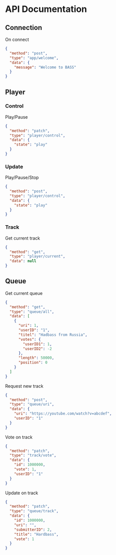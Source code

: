 # API Documentation

## Connection
On connect
```json
{
  "method": "post",
  "type": "app/welcome",
  "data": {
    "message": "Welcome to BASS"
  }
}
```


## Player

### Control
Play/Pause
```json
{
  "method": "patch",
  "type": "player/control",
  "data": {
    "state": "play"
  }
}
```


### Update
Play/Pause/Stop
```json
{
  "method": "post",
  "type": "player/control",
  "data": {
    "state": "play"
  }
}
```

### Track
Get current track
```json
{
  "method": "get",
  "type": "player/current",
  "data": null
}
```

## Queue
Get current queue
```json
{
  "method": "get",
  "type": "queue/all",
  "data": [
    {
      "uri": 1,
      "userID": "1",
      "titel": "Hadbass from Russia",
      "votes": {
        "userID1": 1,
        "userID2": -2
      },
      "length": 50000,
      "position": 0
    }
  ]
}
```

Request new track
```json
{
  "method": "post",
  "type": "queue/uri",
  "data": {
    "uri": "https://youtube.com/watch?v=abcdef",
    "userID": "1"
  }
}
```

Vote on track
```json
{
  "method": "patch",
  "type": "track/vote",
  "data": {
    "id": 1000000,
    "vote": 1,
    "userID": "1"
  }
}
```

Update on track
```json
{
  "method": "patch",
  "type": "queue/track",
  "data": {
    "id": 1000000,
    "uri": "",
    "submitterID": 2,
    "title": "Hardbass",
    "vote": 1
  }
}
```